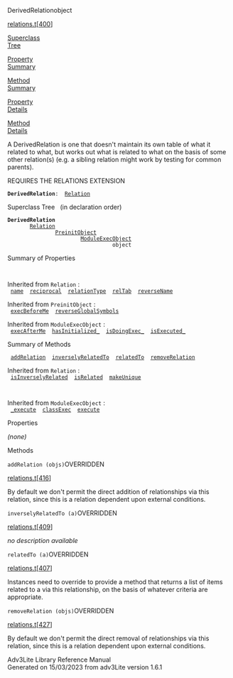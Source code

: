 ---
---
<span class="title">DerivedRelation</span><span class="type">object</span>

[relations.t](../file/relations.t.html)\[[400](../source/relations.t.html#400)\]

[Superclass  
Tree](#_SuperClassTree_)

[Property  
Summary](#_PropSummary_)

[Method  
Summary](#_MethodSummary_)

[Property  
Details](#_Properties_)

[Method  
Details](#_Methods_)

<div class="fdesc">

A DerivedRelation is one that doesn't maintain its own table of what it
related to what, but works out what is related to what on the basis of
some other relation(s) (e.g. a sibling relation might work by testing
for common parents).

REQUIRES THE RELATIONS EXTENSION

**`DerivedRelation`**` :   `[`Relation`](../object/Relation.html)

</div>

<span id="_SuperClassTree_"></span>

<div class="mjhd">

<span class="hdln">Superclass Tree</span>   (in declaration order)

</div>

**`DerivedRelation`**  
`         `[`Relation`](../object/Relation.html)  
`                 `[`PreinitObject`](../object/PreinitObject.html)  
`                         `[`ModuleExecObject`](../object/ModuleExecObject.html)  
`                                 object`  
<span id="_PropSummary_"></span>

<div class="mjhd">

<span class="hdln">Summary of Properties</span>  

</div>

` `

Inherited from `Relation` :  
` `[`name`](../object/Relation.html#name)`  `[`reciprocal`](../object/Relation.html#reciprocal)`  `[`relationType`](../object/Relation.html#relationType)`  `[`relTab`](../object/Relation.html#relTab)`  `[`reverseName`](../object/Relation.html#reverseName)`  `

Inherited from `PreinitObject` :  
` `[`execBeforeMe`](../object/PreinitObject.html#execBeforeMe)`  `[`reverseGlobalSymbols`](../object/PreinitObject.html#reverseGlobalSymbols)`  `

Inherited from `ModuleExecObject` :  
` `[`execAfterMe`](../object/ModuleExecObject.html#execAfterMe)`  `[`hasInitialized_`](../object/ModuleExecObject.html#hasInitialized_)`  `[`isDoingExec_`](../object/ModuleExecObject.html#isDoingExec_)`  `[`isExecuted_`](../object/ModuleExecObject.html#isExecuted_)`  `

<span id="_MethodSummary_"></span>

<div class="mjhd">

<span class="hdln">Summary of Methods</span>  

</div>

` `[`addRelation`](#addRelation)`  `[`inverselyRelatedTo`](#inverselyRelatedTo)`  `[`relatedTo`](#relatedTo)`  `[`removeRelation`](#removeRelation)`  `

Inherited from `Relation` :  
` `[`isInverselyRelated`](../object/Relation.html#isInverselyRelated)`  `[`isRelated`](../object/Relation.html#isRelated)`  `[`makeUnique`](../object/Relation.html#makeUnique)`  `

` `

Inherited from `ModuleExecObject` :  
` `[`_execute`](../object/ModuleExecObject.html#_execute)`  `[`classExec`](../object/ModuleExecObject.html#classExec)`  `[`execute`](../object/ModuleExecObject.html#execute)`  `

<span id="_Properties_"></span>

<div class="mjhd">

<span class="hdln">Properties</span>  

</div>

*(none)* <span id="_Methods_"></span>

<div class="mjhd">

<span class="hdln">Methods</span>  

</div>

<span id="addRelation"></span>

`addRelation (objs)`<span class="rem">OVERRIDDEN</span>

[relations.t](../file/relations.t.html)\[[416](../source/relations.t.html#416)\]

<div class="desc">

By default we don't permit the direct addition of relationships via this
relation, since this is a relation dependent upon external conditions.

</div>

<span id="inverselyRelatedTo"></span>

`inverselyRelatedTo (a)`<span class="rem">OVERRIDDEN</span>

[relations.t](../file/relations.t.html)\[[409](../source/relations.t.html#409)\]

<div class="desc">

*no description available*

</div>

<span id="relatedTo"></span>

`relatedTo (a)`<span class="rem">OVERRIDDEN</span>

[relations.t](../file/relations.t.html)\[[407](../source/relations.t.html#407)\]

<div class="desc">

Instances need to override to provide a method that returns a list of
items related to a via this relationship, on the basis of whatever
criteria are appropriate.

</div>

<span id="removeRelation"></span>

`removeRelation (objs)`<span class="rem">OVERRIDDEN</span>

[relations.t](../file/relations.t.html)\[[427](../source/relations.t.html#427)\]

<div class="desc">

By default we don't permit the direct removal of relationships via this
relation, since this is a relation dependent upon external conditions.

</div>

<div class="ftr">

Adv3Lite Library Reference Manual  
Generated on 15/03/2023 from adv3Lite version 1.6.1

</div>
